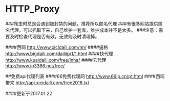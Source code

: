 # HTTP_Proxy

###爬虫时总是会遇到被封禁的问题，推荐所以匿名代理
###有很多网站提供匿名代理，可以抓取下来，自己维护一套库，维护成本并不是太多。
###注意：需要及时检查代理是否有效，无效则及时清理掉。

####西祠
http://www.xicidaili.com/nn/
####逼格
http://www.bigdaili.com/dailiip/1/1.html
####快代理
http://www.kuaidaili.com/free/inha/
####云代理
http://www.ip3366.net/free/


##免费api代理列表
####66免费代理网
http://www.66ip.cn/pt.html
####西祠带来
http://api.xicidaili.com/free2016.txt

####更新于2017.01.22
